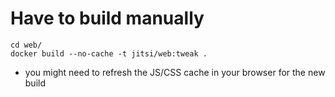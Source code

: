 # Have to build manually

```
cd web/
docker build --no-cache -t jitsi/web:tweak .
```

- you might need to refresh the JS/CSS cache in your browser for the new build
